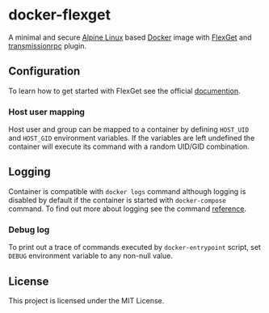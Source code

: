# docker-flexget

A minimal and secure [Alpine Linux][alpine] based [Docker][docker] image with
[FlexGet][flexget] and [transmissionrpc][rpcplugin] plugin.

## Configuration

To learn how to get started with FlexGet see the official
[documention][flexget-conf].

### Host user mapping

Host user and group can be mapped to a container by defining `HOST_UID` and
`HOST_GID` environment variables. If the variables are left undefined the
container will execute its command with a random UID/GID combination.

## Logging

Container is compatible with `docker logs` command although logging is disabled
by default if the container is started with `docker-compose` command. To find
out more about logging see the command [reference][docker-logs].

### Debug log

To print out a trace of commands executed by `docker-entrypoint` script,
set `DEBUG` environment variable to any non-null value.

## License

This project is licensed under the MIT License.

[alpine]: https://alpinelinux.org/
[docker]: https://www.docker.com/
[flexget]: http://flexget.com/
[rpcplugin]: https://bitbucket.org/blueluna/transmissionrpc/wiki/Home
[flexget-conf]: https://flexget.com/Configuration
[docker-logs]: https://docs.docker.com/engine/reference/commandline/logs/
